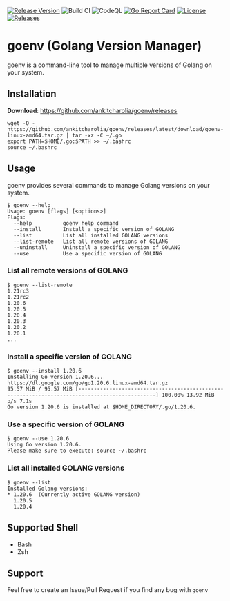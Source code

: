 [![Release Version](https://img.shields.io/github/v/release/ankitcharolia/goenv?label=goenv)](https://github.com/ankitcharolia/goenv/releases/latest)
![Build CI](https://github.com/ankitcharolia/goenv/actions/workflows/build-publish.yaml/badge.svg)
![CodeQL](https://github.com/ankitcharolia/goenv/actions/workflows/codeql-analysis.yaml/badge.svg)
[![Go Report Card](https://goreportcard.com/badge/github.com/ankitcharolia/goenv)](https://goreportcard.com/report/github.com/ankitcharolia/goenv)
[![License](https://img.shields.io/badge/License-MIT%20-blue.svg)](https://github.com/ankitcharolia/goenv/blob/master/LICENSE)
[![Releases](https://img.shields.io/github/downloads/ankitcharolia/goenv/total.svg)]()

# goenv (Golang Version Manager)
goenv is a command-line tool to manage multiple versions of Golang on your system.

## Installation
**Download**: https://github.com/ankitcharolia/goenv/releases
```shell
wget -O - https://github.com/ankitcharolia/goenv/releases/latest/download/goenv-linux-amd64.tar.gz | tar -xz -C ~/.go
export PATH=$HOME/.go:$PATH >> ~/.bashrc
source ~/.bashrc
```

## Usage
goenv provides several commands to manage Golang versions on your system.
```shell
$ goenv --help
Usage: goenv [flags] [<options>]
Flags:
  --help          goenv help command
  --install       Install a specific version of GOLANG
  --list          List all installed GOLANG versions
  --list-remote   List all remote versions of GOLANG
  --uninstall     Uninstall a specific version of GOLANG
  --use           Use a specific version of GOLANG
```

### List all remote versions of GOLANG
```shell
$ goenv --list-remote
1.21rc3
1.21rc2
1.20.6
1.20.5
1.20.4
1.20.3
1.20.2
1.20.1
...
```

### Install a specific version of GOLANG
```shell
$ goenv --install 1.20.6
Installing Go version 1.20.6...
https://dl.google.com/go/go1.20.6.linux-amd64.tar.gz
95.57 MiB / 95.57 MiB [-----------------------------------------------------------------------------------------------] 100.00% 13.92 MiB p/s 7.1s
Go version 1.20.6 is installed at $HOME_DIRECTORY/.go/1.20.6.
```

### Use a specific version of GOLANG
```shell
$ goenv --use 1.20.6
Using Go version 1.20.6.
Please make sure to execute: source ~/.bashrc
```

### List all installed GOLANG versions
```shell
$ goenv --list
Installed Golang versions:
* 1.20.6  (Currently active GOLANG version)
  1.20.5
  1.20.4
```

## Supported Shell
* Bash
* Zsh

## Support
Feel free to create an Issue/Pull Request if you find any bug with `goenv`